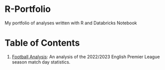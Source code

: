 # R-Portfolio
My portfolio of analyses written with R and Databricks Notebook

# Table of Contents
1. [Football Analysis](https://github.com/dare-afolabi/R-Portfolio/tree/311b964aac699edf1f403d944dbbb47e794476da/Football%20Analysis): An analysis of the 2022/2023 English Premier League season match day statistics.
